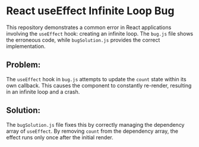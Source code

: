 # React useEffect Infinite Loop Bug

This repository demonstrates a common error in React applications involving the `useEffect` hook: creating an infinite loop.  The `bug.js` file shows the erroneous code, while `bugSolution.js` provides the correct implementation.

## Problem:

The `useEffect` hook in `bug.js` attempts to update the `count` state within its own callback. This causes the component to constantly re-render, resulting in an infinite loop and a crash.

## Solution:

The `bugSolution.js` file fixes this by correctly managing the dependency array of `useEffect`. By removing `count` from the dependency array, the effect runs only once after the initial render.